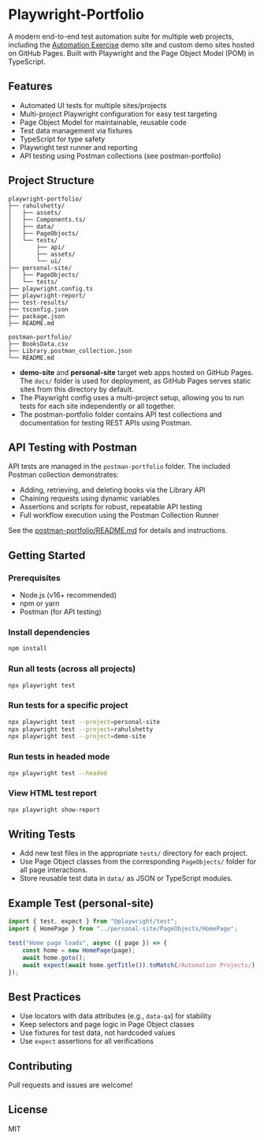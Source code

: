 # Playwright-Portfolio

A modern end-to-end test automation suite for multiple web projects, including the [Automation Exercise](https://automationexercise.com/) demo site and custom demo sites hosted on GitHub Pages. Built with Playwright and the Page Object Model (POM) in TypeScript.

## Features

- Automated UI tests for multiple sites/projects
- Multi-project Playwright configuration for easy test targeting
- Page Object Model for maintainable, reusable code
- Test data management via fixtures
- TypeScript for type safety
- Playwright test runner and reporting
- API testing using Postman collections (see postman-portfolio)

## Project Structure

```
playwright-portfolio/
├── rahulshetty/
│   ├── assets/
│   ├── Components.ts/
│   ├── data/
│   ├── PageObjects/
│   └── tests/
│       ├── api/
│       ├── assets/
│       └── ui/
├── personal-site/
│   ├── PageObjects/
│   └── tests/
├── playwright.config.ts
├── playwright-report/
├── test-results/
├── tsconfig.json
├── package.json
├── README.md

postman-portfolio/
├── BooksData.csv
├── Library.postman_collection.json
└── README.md
```

- **demo-site** and **personal-site** target web apps hosted on GitHub Pages. The `docs/` folder is used for deployment, as GitHub Pages serves static sites from this directory by default.
- The Playwright config uses a multi-project setup, allowing you to run tests for each site independently or all together.
- The postman-portfolio folder contains API test collections and documentation for testing REST APIs using Postman.

## API Testing with Postman

API tests are managed in the `postman-portfolio` folder. The included Postman collection demonstrates:

- Adding, retrieving, and deleting books via the Library API
- Chaining requests using dynamic variables
- Assertions and scripts for robust, repeatable API testing
- Full workflow execution using the Postman Collection Runner

See the [postman-portfolio/README.md](../postman-portfolio/README.md) for details and instructions.

## Getting Started

### Prerequisites

- Node.js (v16+ recommended)
- npm or yarn
- Postman (for API testing)

### Install dependencies

```sh
npm install
```

### Run all tests (across all projects)

```sh
npx playwright test
```

### Run tests for a specific project

```sh
npx playwright test --project=personal-site
npx playwright test --project=rahulshetty
npx playwright test --project=demo-site
```

### Run tests in headed mode

```sh
npx playwright test --headed
```

### View HTML test report

```sh
npx playwright show-report
```

## Writing Tests

- Add new test files in the appropriate `tests/` directory for each project.
- Use Page Object classes from the corresponding `PageObjects/` folder for all page interactions.
- Store reusable test data in `data/` as JSON or TypeScript modules.

## Example Test (personal-site)

```typescript
import { test, expect } from "@playwright/test";
import { HomePage } from "../personal-site/PageObjects/HomePage";

test("Home page loads", async ({ page }) => {
	const home = new HomePage(page);
	await home.goto();
	await expect(await home.getTitle()).toMatch(/Automation Projects/);
});
```

## Best Practices

- Use locators with data attributes (e.g., `data-qa`) for stability
- Keep selectors and page logic in Page Object classes
- Use fixtures for test data, not hardcoded values
- Use `expect` assertions for all verifications

## Contributing

Pull requests and issues are welcome!

## License

MIT
